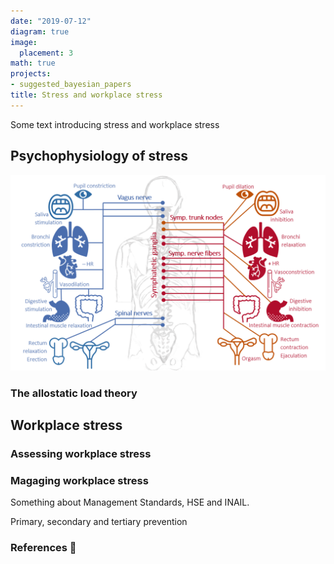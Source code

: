 ```yaml
---
date: "2019-07-12"
diagram: true
image:
  placement: 3
math: true
projects:
- suggested_bayesian_papers
title: Stress and workplace stress
---
```


Some text introducing stress and workplace stress

## Psychophysiology of stress

![](img/ans.PNG)

### The allostatic load theory

## Workplace stress

### Assessing workplace stress

### Magaging workplace stress

Something about Management Standards, HSE and INAIL.

Primary, secondary and tertiary prevention


### References 🙌
